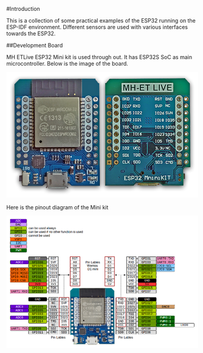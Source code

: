 #Introduction

This is a collection of some practical examples of the ESP32 running on the ESP-IDF environment. 
Different sensors are used with various interfaces towards the ESP32.
 
##Development Board

MH ETLive ESP32 Mini kit is used through out. It has ESP32S SoC as main microcontroller. 
Below is the image of the board.

![mhetlive picture](mhetlive.png)

Here is the pinout diagram of the Mini kit 

![mhetlive pinout](mhetlivePinout.png)
